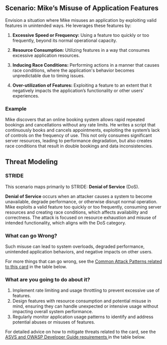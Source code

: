 ## Scenario: Mike’s Misuse of Application Features

Envision a situation where Mike misuses an application by exploiting valid features in unintended ways. He leverages these features by:

1. **Excessive Speed or Frequency:** Using a feature too quickly or too frequently, beyond its normal operational capacity.

2. **Resource Consumption:** Utilizing features in a way that consumes excessive application resources.

3. **Inducing Race Conditions:** Performing actions in a manner that causes race conditions, where the application's behavior becomes unpredictable due to timing issues.

4. **Over-utilization of Features:** Exploiting a feature to an extent that it negatively impacts the application’s functionality or other users' experiences.

### Example

Mike discovers that an online booking system allows rapid repeated bookings and cancellations without any rate limits. He writes a script that continuously books and cancels appointments, exploiting the system’s lack of controls on the frequency of use. This not only consumes significant server resources, leading to performance degradation, but also creates race conditions that result in double bookings and data inconsistencies.

## Threat Modeling

### STRIDE

This scenario maps primarily to STRIDE: **Denial of Service** (DoS).

**Denial of Service** occurs when an attacker causes a system to become unavailable, degrade performance, or otherwise disrupt normal operation.
Mike exploits a valid feature too quickly or too frequently, consuming server resources and creating race conditions, which affects availability and correctness.
The attack is focused on resource exhaustion and misuse of intended functionality, which aligns with the DoS category.

### What can go Wrong?

Such misuse can lead to system overloads, degraded performance, unintended application behaviors, and negative impacts on other users.

For more things that can go wrong, see the [Common Attack Patterns related to this card](#mapping 'Common Attack Patterns related to this card [internal]') in the table below.

### What are you going to do about it?

1. Implement rate limiting and usage throttling to prevent excessive use of features.
2. Design features with resource consumption and potential misuse in mind, ensuring they can handle unexpected or intensive usage without impacting overall system performance.
3. Regularly monitor application usage patterns to identify and address potential abuses or misuses of features.

For detailed advice on how to mitigate threats related to the card, see the [ASVS and OWASP Developer Guide requirements ](#mapping 'ASVS and OWASP Developer Guide requirements [internal]') in the table below.
